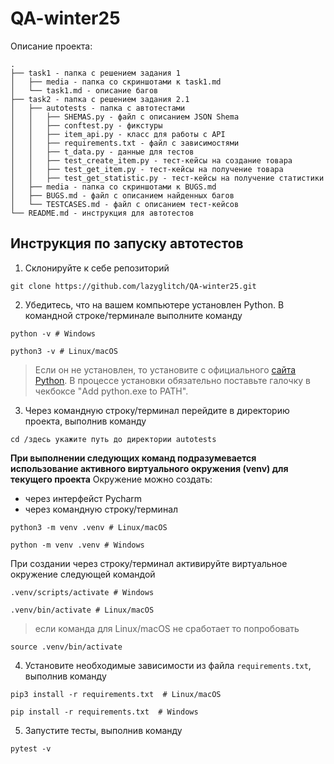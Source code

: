 # QA-winter25

Описание проекта:
```
.
├── task1 - папка с решением задания 1
│   ├── media - папка со скриншотами к task1.md
│   └── task1.md - описание багов
├── task2 - папка с решением задания 2.1
│   ├── autotests - папка с автотестами
│   │   ├── SHEMAS.py - файл с описанием JSON Shema
│   │   ├── conftest.py - фикстуры
│   │   ├── item_api.py - класс для работы с API
│   │   ├── requirements.txt - файл с зависимостями
│   │   ├── t_data.py - данные для тестов
│   │   ├── test_create_item.py - тест-кейсы на создание товара
│   │   ├── test_get_item.py - тест-кейсы на получение товара
│   │   ├── test_get_statistic.py - тест-кейсы на получение статистики
│   ├── media - папка со скриншотами к BUGS.md
│   ├── BUGS.md - файл с описанием найденных багов
│   └── TESTCASES.md - файл с описанием тест-кейсов
└── README.md - инструкция для автотестов
```

## Инструкция по запуску автотестов

1. Склонируйте к себе репозиторий 
```  
git clone https://github.com/lazyglitch/QA-winter25.git
```  

2. Убедитесь, что на вашем компьютере установлен Python. В командной строке/терминале выполните команду  
```  
python -v # Windows
``` 
``` 
python3 -v # Linux/macOS  
```     
>Если он не установлен, то установите с официального [сайта Python](https://www.python.org/downloads/). В процессе установки обязательно поставьте галочку в чекбоксе "Add python.exe to PATH". 

3. Через командную строку/терминал перейдите в директорию проекта, выполнив команду  
```  
cd /здесь укажите путь до директории autotests  
```
**При выполнении следующих команд подразумевается использование активного виртуального окружения (venv) для текущего проекта**
Окружение можно создать:
- через интерфейст Pycharm 
- через командную строку/терминал
```
python3 -m venv .venv # Linux/macOS
``` 
``` 
python -m venv .venv # Windows
```
При создании через строку/терминал активируйте виртуальное окружение следующей командой
``` 
.venv/scripts/activate # Windows
```
```
.venv/bin/activate # Linux/macOS
``` 
> если команда для Linux/macOS не сработает то попробовать
```
source .venv/bin/activate
``` 

4. Установите необходимые зависимости из файла `requirements.txt`, выполнив команду    
```  
pip3 install -r requirements.txt  # Linux/macOS
```  
```  
pip install -r requirements.txt  # Windows 
```  

5. Запустите тесты, выполнив команду    
```  
pytest -v  
``` 